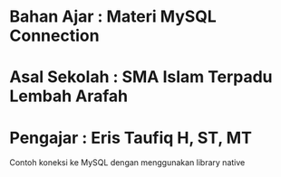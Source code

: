 # Bahan Ajar : Materi MySQL Connection

# Asal Sekolah : SMA Islam Terpadu Lembah Arafah

# Pengajar : Eris Taufiq H, ST, MT

Contoh koneksi ke MySQL dengan menggunakan library native
